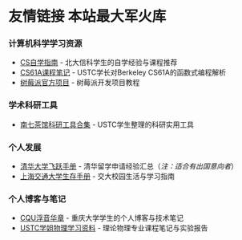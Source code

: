 # 友情链接  本站最大军火库

### 计算机科学学习资源
- [CS自学指南](https://example.com/cs-self-learning) - 北大信科学生的自学经验与课程推荐  
- [CS61A课程笔记](https://example.com/cs61a-notes) - USTC学长对Berkeley CS61A的函数式编程解析   
- [树莓派官方项目](https://projects.raspberrypi.org/en) - 树莓派开发项目教程 

### 学术科研工具
- [南七茶馆科研工具合集](https://example.com/ustc-research-tools) - USTC学生整理的科研实用工具  
 

### 个人发展
- [清华大学飞跃手册](https://example.com/thu-feiyue) - 清华留学申请经验汇总（*注：适合有出国意向者*）  
- [上海交通大学生存手册](https://survivesjtu.gitbook.io/survivesjtumanual) - 交大校园生活与学习指南 


### 个人博客与笔记
- [CQU浮音华章](https://example.com/fuyin-huazhang) - 重庆大学学生的个人博客与技术笔记  
- [USTC学姐物理学习资料](https://example.com/ustc-physics-notes) - 理论物理专业课程笔记与实验报告  
